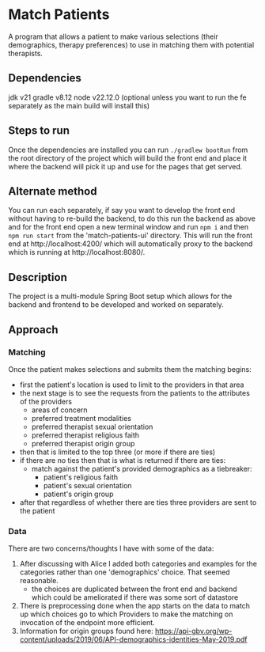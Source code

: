 # Match Patients
A program that allows a patient to make various selections (their demographics, therapy preferences) to use in matching them with potential therapists.

## Dependencies
jdk v21
gradle v8.12
node v22.12.0 (optional unless you want to run the fe separately as the main build will install this)

## Steps to run
Once the dependencies are installed you can run `./gradlew bootRun` from the root directory of the project which will build the front end and place it where the backend will pick it up and use for the pages that get served.

## Alternate method
You can run each separately, if say you want to develop the front end without having to re-build the backend, to do this run the backend as above and for the front end open a new terminal window and run `npm i` and then `npm run start` from the 'match-patients-ui' directory. This will run the front end at http://localhost:4200/ which will automatically proxy to the backend which is running at http://localhost:8080/.

## Description
The project is a multi-module Spring Boot setup which allows for the backend and frontend to be developed and worked on separately.

## Approach
### Matching
Once the patient makes selections and submits them the matching begins:
- first the patient's location is used to limit to the providers in that area
- the next stage is to see the requests from the patients to the attributes of the providers
  - areas of concern
  - preferred treatment modalities
  - preferred therapist sexual orientation
  - preferred therapist religious faith
  - preferred therapist origin group
- then that is limited to the top three (or more if there are ties)
- if there are no ties then that is what is returned if there are ties:
  - match against the patient's provided demographics as a tiebreaker:
    - patient's religious faith
    - patient's sexual orientation
    - patient's origin group
- after that regardless of whether there are ties three providers are sent to the patient
### Data
There are two concerns/thoughts I have with some of the data:
1. After discussing with Alice I added both categories and examples for the categories rather than one 'demographics' choice. That seemed reasonable.
   - the choices are duplicated between the front end and backend which could be ameliorated if there was some sort of datastore
2. There is preprocessing done when the app starts on the data to match up which choices go to which Providers to make the matching on invocation of the endpoint more efficient.
3. Information for origin groups found here: https://api-gbv.org/wp-content/uploads/2019/06/API-demographics-identities-May-2019.pdf
